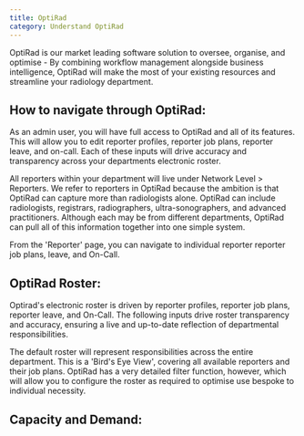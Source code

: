 ```yaml
---
title: OptiRad
category: Understand OptiRad
---
```

OptiRad is our market leading software solution to oversee, organise, and optimise - By combining workflow management alongside business intelligence, OptiRad will make the most of your existing resources and streamline your radiology department.

## How to navigate through OptiRad:

A﻿s an admin user, you will have full access to OptiRad and all of its features. This will allow you to edit reporter profiles, reporter job plans, reporter leave, and on-call. Each of these inputs will drive accuracy and transparency across your departments electronic roster. 

All reporters within your department will live under Network Level > Reporters. We refer to reporters in OptiRad because the ambition is that OptiRad can capture more than radiologists alone. OptiRad can include radiologists, registrars, radiographers, ultra-sonographers, and advanced practitioners. Although each may be from different departments, OptiRad can pull all of this information together into one simple system. 

From the 'Reporter' page, you can navigate to individual reporter reporter job plans, leave, and On-Call. 

## OptiRad Roster:

Optirad's electronic roster is driven by reporter profiles, reporter job plans, reporter leave, and On-Call. The following inputs drive roster transparency and accuracy, ensuring a live and up-to-date reflection of departmental responsibilities. 

The default roster will represent responsibilities across the entire department. This is a 'Bird's Eye View', covering all available reporters and their job plans. OptiRad has a very detailed filter function, however, which will allow you to configure the roster as required to optimise use bespoke to individual necessity. 

## Capacity and Demand: